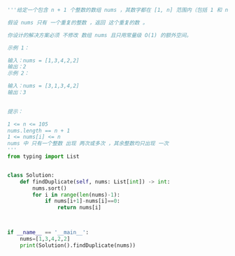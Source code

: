 
<BlogInfo id="966" title="62.寻找重复数" author="白日梦想猿" pv=0 read_times=0 pre_cost_time=0分31秒 category="leetcode" tag_list="['leetcode']" create_time="2022.04.07 20:26:31" update_time="2022.04.07 20:29:19" />

```python
'''给定一个包含 n + 1 个整数的数组 nums ，其数字都在 [1, n] 范围内（包括 1 和 n），可知至少存在一个重复的整数。

假设 nums 只有 一个重复的整数 ，返回 这个重复的数 。

你设计的解决方案必须 不修改 数组 nums 且只用常量级 O(1) 的额外空间。

示例 1：

输入：nums = [1,3,4,2,2]
输出：2
示例 2：

输入：nums = [3,1,3,4,2]
输出：3
 

提示：

1 <= n <= 105
nums.length == n + 1
1 <= nums[i] <= n
nums 中 只有一个整数 出现 两次或多次 ，其余整数均只出现 一次
'''
from typing import List


class Solution:
    def findDuplicate(self, nums: List[int]) -> int:
        nums.sort()
        for i in range(len(nums)-1):
            if nums[i+1]-nums[i]==0:
                return nums[i]



if __name__ == '__main__':
    nums=[1,3,4,2,2]
    print(Solution().findDuplicate(nums))
```
